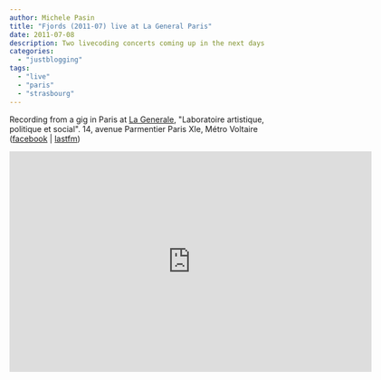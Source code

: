 ```yaml
---
author: Michele Pasin
title: "Fjords (2011-07) live at La General Paris"
date: 2011-07-08
description: Two livecoding concerts coming up in the next days
categories: 
  - "justblogging"
tags: 
  - "live"
  - "paris"
  - "strasbourg"
---
```


Recording from a gig in Paris at [La Generale](http://lagenerale.fr/), "Laboratoire artistique, politique et social". 14, avenue Parmentier Paris XIe, Métro Voltaire ([facebook](http://www.facebook.com/event.php?eid=238044802881179) | [lastfm](http://www.last.fm/event/1989879+Livecoding+concert))

<iframe width="640" height="390" src="http://www.youtube.com/embed/Gh6TuUkeBZw" frameborder="0" allowfullscreen></iframe>
